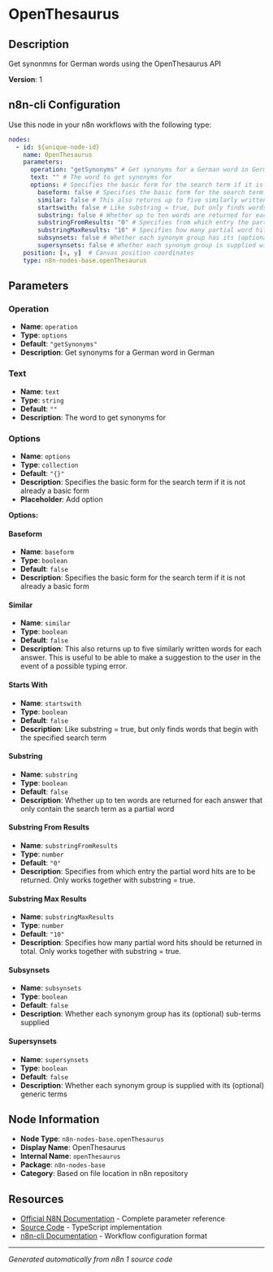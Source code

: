 # OpenThesaurus

## Description

Get synonmns for German words using the OpenThesaurus API

**Version**: 1

## n8n-cli Configuration

Use this node in your n8n workflows with the following type:

```yaml
nodes:
  - id: ${unique-node-id}
    name: OpenThesaurus
    parameters:
      operation: "getSynonyms" # Get synonyms for a German word in German
      text: "" # The word to get synonyms for
      options: # Specifies the basic form for the search term if it is not already a basic form
        baseform: false # Specifies the basic form for the search term if it is not already a basic form
        similar: false # This also returns up to five similarly written words for each answer. This is useful to be able to make a suggestion to the user in the event of a possible typing error.
        startswith: false # Like substring = true, but only finds words that begin with the specified search term
        substring: false # Whether up to ten words are returned for each answer that only contain the search term as a partial word
        substringFromResults: "0" # Specifies from which entry the partial word hits are to be returned. Only works together with substring = true.
        substringMaxResults: "10" # Specifies how many partial word hits should be returned in total. Only works together with substring = true.
        subsynsets: false # Whether each synonym group has its (optional) sub-terms supplied
        supersynsets: false # Whether each synonym group is supplied with its (optional) generic terms
    position: [x, y]  # Canvas position coordinates
    type: n8n-nodes-base.openThesaurus
```

## Parameters

### Operation

- **Name**: `operation`
- **Type**: `options`
- **Default**: `"getSynonyms"`
- **Description**: Get synonyms for a German word in German

### Text

- **Name**: `text`
- **Type**: `string`
- **Default**: `""`
- **Description**: The word to get synonyms for

### Options

- **Name**: `options`
- **Type**: `collection`
- **Default**: `"{}"`
- **Description**: Specifies the basic form for the search term if it is not already a basic form
- **Placeholder**: Add option

**Options:**

#### Baseform
- **Name**: `baseform`
- **Type**: `boolean`
- **Default**: `false`
- **Description**: Specifies the basic form for the search term if it is not already a basic form

#### Similar
- **Name**: `similar`
- **Type**: `boolean`
- **Default**: `false`
- **Description**: This also returns up to five similarly written words for each answer. This is useful to be able to make a suggestion to the user in the event of a possible typing error.

#### Starts With
- **Name**: `startswith`
- **Type**: `boolean`
- **Default**: `false`
- **Description**: Like substring = true, but only finds words that begin with the specified search term

#### Substring
- **Name**: `substring`
- **Type**: `boolean`
- **Default**: `false`
- **Description**: Whether up to ten words are returned for each answer that only contain the search term as a partial word

#### Substring From Results
- **Name**: `substringFromResults`
- **Type**: `number`
- **Default**: `"0"`
- **Description**: Specifies from which entry the partial word hits are to be returned. Only works together with substring = true.

#### Substring Max Results
- **Name**: `substringMaxResults`
- **Type**: `number`
- **Default**: `"10"`
- **Description**: Specifies how many partial word hits should be returned in total. Only works together with substring = true.

#### Subsynsets
- **Name**: `subsynsets`
- **Type**: `boolean`
- **Default**: `false`
- **Description**: Whether each synonym group has its (optional) sub-terms supplied

#### Supersynsets
- **Name**: `supersynsets`
- **Type**: `boolean`
- **Default**: `false`
- **Description**: Whether each synonym group is supplied with its (optional) generic terms



## Node Information

- **Node Type**: `n8n-nodes-base.openThesaurus`
- **Display Name**: OpenThesaurus
- **Internal Name**: `openThesaurus`
- **Package**: `n8n-nodes-base`
- **Category**: Based on file location in n8n repository

## Resources

- [Official N8N Documentation](https://docs.n8n.io/integrations/builtin/app-nodes/n8n-nodes-base.openthesaurus/) - Complete parameter reference
- [Source Code](https://github.com/n8n-io/n8n/blob/master/packages/nodes-base/nodes/OpenThesaurus/OpenThesaurus.node.ts) - TypeScript implementation
- [n8n-cli Documentation](https://github.com/edenreich/n8n-cli) - Workflow configuration format

---
*Generated automatically from n8n 1 source code*
